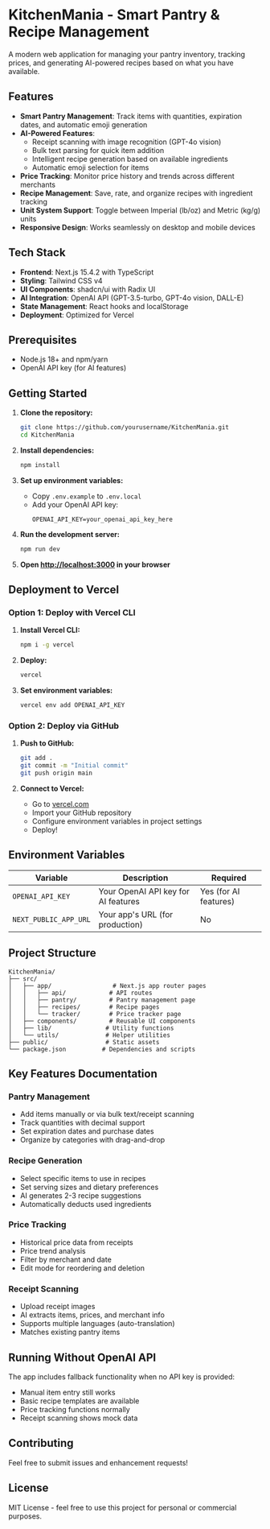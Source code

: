 # KitchenMania - Smart Pantry & Recipe Management

A modern web application for managing your pantry inventory, tracking prices, and generating AI-powered recipes based on what you have available.

## Features

- **Smart Pantry Management**: Track items with quantities, expiration dates, and automatic emoji generation
- **AI-Powered Features**:
  - Receipt scanning with image recognition (GPT-4o vision)
  - Bulk text parsing for quick item addition
  - Intelligent recipe generation based on available ingredients
  - Automatic emoji selection for items
- **Price Tracking**: Monitor price history and trends across different merchants
- **Recipe Management**: Save, rate, and organize recipes with ingredient tracking
- **Unit System Support**: Toggle between Imperial (lb/oz) and Metric (kg/g) units
- **Responsive Design**: Works seamlessly on desktop and mobile devices

## Tech Stack

- **Frontend**: Next.js 15.4.2 with TypeScript
- **Styling**: Tailwind CSS v4
- **UI Components**: shadcn/ui with Radix UI
- **AI Integration**: OpenAI API (GPT-3.5-turbo, GPT-4o vision, DALL-E)
- **State Management**: React hooks and localStorage
- **Deployment**: Optimized for Vercel

## Prerequisites

- Node.js 18+ and npm/yarn
- OpenAI API key (for AI features)

## Getting Started

1. **Clone the repository:**
   ```bash
   git clone https://github.com/yourusername/KitchenMania.git
   cd KitchenMania
   ```

2. **Install dependencies:**
   ```bash
   npm install
   ```

3. **Set up environment variables:**
   - Copy `.env.example` to `.env.local`
   - Add your OpenAI API key:
     ```
     OPENAI_API_KEY=your_openai_api_key_here
     ```

4. **Run the development server:**
   ```bash
   npm run dev
   ```

5. **Open [http://localhost:3000](http://localhost:3000) in your browser**

## Deployment to Vercel

### Option 1: Deploy with Vercel CLI

1. **Install Vercel CLI:**
   ```bash
   npm i -g vercel
   ```

2. **Deploy:**
   ```bash
   vercel
   ```

3. **Set environment variables:**
   ```bash
   vercel env add OPENAI_API_KEY
   ```

### Option 2: Deploy via GitHub

1. **Push to GitHub:**
   ```bash
   git add .
   git commit -m "Initial commit"
   git push origin main
   ```

2. **Connect to Vercel:**
   - Go to [vercel.com](https://vercel.com)
   - Import your GitHub repository
   - Configure environment variables in project settings
   - Deploy!

## Environment Variables

| Variable | Description | Required |
|----------|-------------|----------|
| `OPENAI_API_KEY` | Your OpenAI API key for AI features | Yes (for AI features) |
| `NEXT_PUBLIC_APP_URL` | Your app's URL (for production) | No |

## Project Structure

```
KitchenMania/
├── src/
│   ├── app/                 # Next.js app router pages
│   │   ├── api/            # API routes
│   │   ├── pantry/         # Pantry management page
│   │   ├── recipes/        # Recipe pages
│   │   └── tracker/        # Price tracker page
│   ├── components/         # Reusable UI components
│   ├── lib/               # Utility functions
│   └── utils/             # Helper utilities
├── public/                # Static assets
└── package.json          # Dependencies and scripts
```

## Key Features Documentation

### Pantry Management
- Add items manually or via bulk text/receipt scanning
- Track quantities with decimal support
- Set expiration dates and purchase dates
- Organize by categories with drag-and-drop

### Recipe Generation
- Select specific items to use in recipes
- Set serving sizes and dietary preferences
- AI generates 2-3 recipe suggestions
- Automatically deducts used ingredients

### Price Tracking
- Historical price data from receipts
- Price trend analysis
- Filter by merchant and date
- Edit mode for reordering and deletion

### Receipt Scanning
- Upload receipt images
- AI extracts items, prices, and merchant info
- Supports multiple languages (auto-translation)
- Matches existing pantry items

## Running Without OpenAI API

The app includes fallback functionality when no API key is provided:
- Manual item entry still works
- Basic recipe templates are available
- Price tracking functions normally
- Receipt scanning shows mock data

## Contributing

Feel free to submit issues and enhancement requests!

## License

MIT License - feel free to use this project for personal or commercial purposes.
